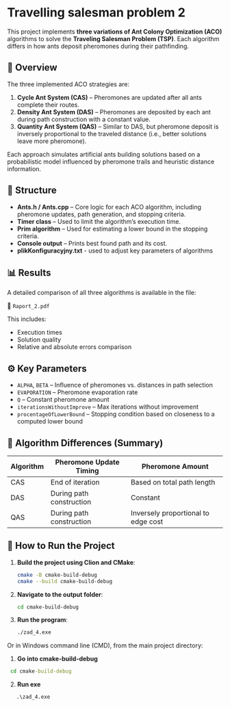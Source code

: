 #  Travelling salesman problem 2

This project implements **three variations of Ant Colony Optimization (ACO)** algorithms to solve the **Traveling Salesman Problem (TSP)**. Each algorithm differs in how ants deposit pheromones during their pathfinding.

## 🚀 Overview

The three implemented ACO strategies are:

1. **Cycle Ant System (CAS)** – Pheromones are updated after all ants complete their routes.
2. **Density Ant System (DAS)** – Pheromones are deposited by each ant during path construction with a constant value.
3. **Quantity Ant System (QAS)** – Similar to DAS, but pheromone deposit is inversely proportional to the traveled distance (i.e., better solutions leave more pheromone).

Each approach simulates artificial ants building solutions based on a probabilistic model influenced by pheromone trails and heuristic distance information.

## 📄 Structure

- **Ants.h / Ants.cpp** – Core logic for each ACO algorithm, including pheromone updates, path generation, and stopping criteria.
- **Timer class** – Used to limit the algorithm’s execution time.
- **Prim algorithm** – Used for estimating a lower bound in the stopping criteria.
- **Console output** – Prints best found path and its cost.
- **plikKonfiguracyjny.txt** - used to adjust key parameters of algorithms

## 📊 Results

A detailed comparison of all three algorithms is available in the file:

📁 `Raport_2.pdf`

This includes:

- Execution times
- Solution quality
- Relative and absolute errors comparison

## ⚙️ Key Parameters

- `ALPHA`, `BETA` – Influence of pheromones vs. distances in path selection
- `EVAPORATION` – Pheromone evaporation rate
- `Q` – Constant pheromone amount
- `iterationsWithoutImprove` – Max iterations without improvement
- `procentageOfLowerBound` – Stopping condition based on closeness to a computed lower bound

## 🧠 Algorithm Differences (Summary)

| Algorithm | Pheromone Update Timing | Pheromone Amount                     |
|-----------|--------------------------|--------------------------------------|
| CAS       | End of iteration          | Based on total path length           |
| DAS       | During path construction | Constant                              |
| QAS       | During path construction | Inversely proportional to edge cost |


## 🚀 **How to Run the Project**

1. **Build the project using Clion and CMake**:

    ```bash
    cmake -B cmake-build-debug
    cmake --build cmake-build-debug
    ```

2. **Navigate to the output folder**:

    ```bash
    cd cmake-build-debug
    ```

3. **Run the program**:

    ```bash
    ./zad_4.exe
    ```

Or in Windows command line (CMD), from the main project directory:

1. **Go into cmake-build-debug**
```cmd
 cd cmake-build-debug
```
2. **Run exe**
```cmd
   .\zad_4.exe
```